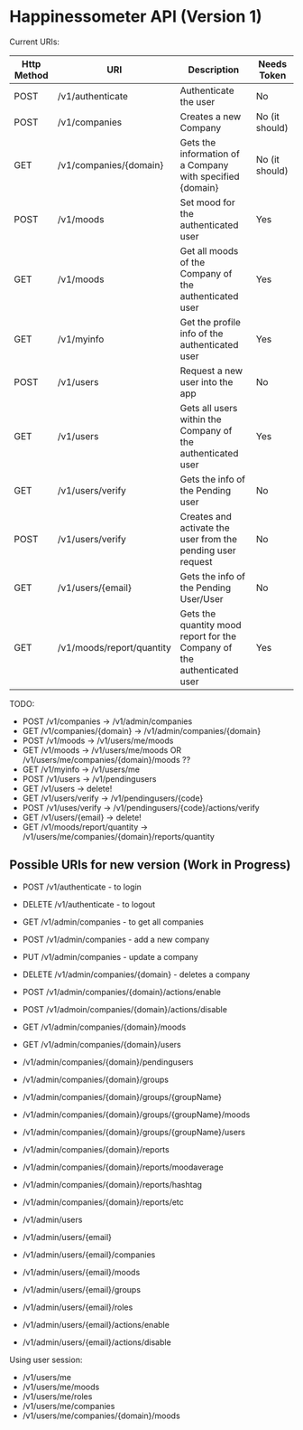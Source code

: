 # Happinessometer API (Version 1)

Current URIs:

| Http Method | URI | Description | Needs Token |
| ----------- | --- | ----------- | ----------- |
| POST | /v1/authenticate | Authenticate the user | No |
| POST | /v1/companies | Creates a new Company | No (it should) |
| GET | /v1/companies/{domain} | Gets the information of a Company with specified {domain} | No (it should) |
| POST | /v1/moods | Set mood for the authenticated user | Yes |
| GET | /v1/moods | Get all moods of the Company of the authenticated user | Yes |
| GET | /v1/myinfo | Get the profile info of the authenticated user | Yes |
| POST | /v1/users | Request a new user into the app | No |
| GET | /v1/users | Gets all users within the Company of the authenticated user | Yes |
| GET | /v1/users/verify | Gets the info of the Pending user | No |
| POST | /v1/users/verify | Creates and activate the user from the pending user request | No |
| GET | /v1/users/{email} | Gets the info of the Pending User/User | No |
| GET | /v1/moods/report/quantity | Gets the quantity mood report for the Company of the authenticated user | Yes |

TODO:

* POST /v1/companies -> /v1/admin/companies
* GET /v1/companies/{domain} -> /v1/admin/companies/{domain}
* POST /v1/moods -> /v1/users/me/moods
* GET /v1/moods -> /v1/users/me/moods OR /v1/users/me/companies/{domain}/moods ??
* GET /v1/myinfo -> /v1/users/me
* POST /v1/users -> /v1/pendingusers
* GET /v1/users -> delete!
* GET /v1/users/verify -> /v1/pendingusers/{code}
* POST /v1/uses/verify -> /v1/pendingusers/{code}/actions/verify
* GET /v1/users/{email} -> delete!
* GET /v1/moods/report/quantity -> /v1/users/me/companies/{domain}/reports/quantity

## Possible URIs for new version (Work in Progress)

* POST /v1/authenticate - to login
* DELETE /v1/authenticate - to logout

* GET /v1/admin/companies - to get all companies
* POST /v1/admin/companies - add a new company
* PUT /v1/admin/companies - update a company
* DELETE /v1/admin/companies/{domain} - deletes a company

* POST /v1/admin/companies/{domain}/actions/enable
* POST /v1/admoin/companies/{domain}/actions/disable

* GET /v1/admin/companies/{domain}/moods
* GET /v1/admin/companies/{domain}/users

* /v1/admin/companies/{domain}/pendingusers
* /v1/admin/companies/{domain}/groups
* /v1/admin/companies/{domain}/groups/{groupName}
* /v1/admin/companies/{domain}/groups/{groupName}/moods
* /v1/admin/companies/{domain}/groups/{groupName}/users
* /v1/admin/companies/{domain}/reports
* /v1/admin/companies/{domain}/reports/moodaverage
* /v1/admin/companies/{domain}/reports/hashtag
* /v1/admin/companies/{domain}/reports/etc
* /v1/admin/users
* /v1/admin/users/{email}
* /v1/admin/users/{email}/companies
* /v1/admin/users/{email}/moods
* /v1/admin/users/{email}/groups
* /v1/admin/users/{email}/roles
* /v1/admin/users/{email}/actions/enable
* /v1/admin/users/{email}/actions/disable

Using user session:

* /v1/users/me
* /v1/users/me/moods
* /v1/users/me/roles
* /v1/users/me/companies
* /v1/users/me/companies/{domain}/moods
